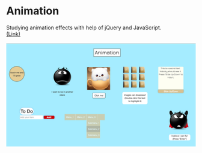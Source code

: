 # Animation
Studying animation effects with help of jQuery and JavaScript.<br>
[(Link)](https://cdn.rawgit.com/Annelia55/Darwin-biography/master/Index.html)<br><br>
![Main page](images/Main_page.jpg)